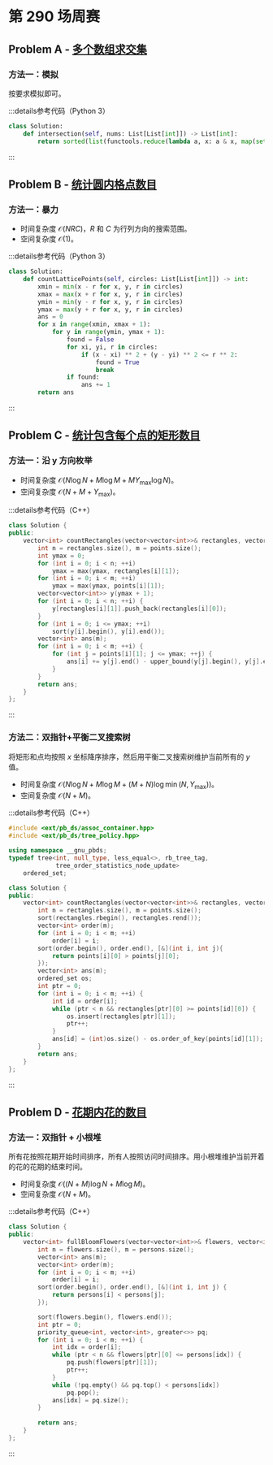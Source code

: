 # 第 290 场周赛

## Problem A - [多个数组求交集](https://leetcode.cn/problems/intersection-of-multiple-arrays/)

### 方法一：模拟

按要求模拟即可。

:::details参考代码（Python 3）

```python
class Solution:
    def intersection(self, nums: List[List[int]]) -> List[int]:
        return sorted(list(functools.reduce(lambda a, x: a & x, map(set, nums))))
```

:::

## Problem B - [统计圆内格点数目](https://leetcode.cn/problems/count-lattice-points-inside-a-circle/)

### 方法一：暴力

- 时间复杂度 $\mathcal{O}(NRC)$，$R$ 和 $C$ 为行列方向的搜索范围。
- 空间复杂度 $\mathcal{O}(1)$。

:::details参考代码（Python 3）

```python
class Solution:
    def countLatticePoints(self, circles: List[List[int]]) -> int:
        xmin = min(x - r for x, y, r in circles)
        xmax = max(x + r for x, y, r in circles)
        ymin = min(y - r for x, y, r in circles)
        ymax = max(y + r for x, y, r in circles)
        ans = 0
        for x in range(xmin, xmax + 1):
            for y in range(ymin, ymax + 1):
                found = False
                for xi, yi, r in circles:
                    if (x - xi) ** 2 + (y - yi) ** 2 <= r ** 2:
                        found = True
                        break
                if found:
                    ans += 1
        return ans
```

:::


## Problem C - [统计包含每个点的矩形数目](https://leetcode.cn/problems/count-number-of-rectangles-containing-each-point/)

### 方法一：沿 y 方向枚举

- 时间复杂度 $\mathcal{O}(N\log N+M\log M+MY_{\max}\log N)$。
- 空间复杂度 $\mathcal{O}(N+M+Y_{\max})$。

:::details参考代码（C++）

```cpp
class Solution {
public:
    vector<int> countRectangles(vector<vector<int>>& rectangles, vector<vector<int>>& points) {
        int n = rectangles.size(), m = points.size();
        int ymax = 0;
        for (int i = 0; i < n; ++i)
            ymax = max(ymax, rectangles[i][1]);
        for (int i = 0; i < m; ++i)
            ymax = max(ymax, points[i][1]);
        vector<vector<int>> y(ymax + 1);
        for (int i = 0; i < n; ++i) {
            y[rectangles[i][1]].push_back(rectangles[i][0]);
        }
        for (int i = 0; i <= ymax; ++i)
            sort(y[i].begin(), y[i].end());
        vector<int> ans(m);
        for (int i = 0; i < m; ++i) {
            for (int j = points[i][1]; j <= ymax; ++j) {
                ans[i] += y[j].end() - upper_bound(y[j].begin(), y[j].end(), points[i][0] - 1);
            }
        }
        return ans;
    }
};
```

:::

### 方法二：双指针+平衡二叉搜索树

将矩形和点均按照 $x$ 坐标降序排序，然后用平衡二叉搜索树维护当前所有的 $y$ 值。

- 时间复杂度 $\mathcal{O}(N\log N+M\log M+(M+N)\log \min(N, Y_{\max}))$。
- 空间复杂度 $\mathcal{O}(N+M)$。

:::details参考代码（C++）

```cpp
#include <ext/pb_ds/assoc_container.hpp>
#include <ext/pb_ds/tree_policy.hpp>

using namespace __gnu_pbds;
typedef tree<int, null_type, less_equal<>, rb_tree_tag,
             tree_order_statistics_node_update>
    ordered_set;

class Solution {
public:
    vector<int> countRectangles(vector<vector<int>>& rectangles, vector<vector<int>>& points) {
        int n = rectangles.size(), m = points.size();
        sort(rectangles.rbegin(), rectangles.rend());
        vector<int> order(m);
        for (int i = 0; i < m; ++i)
            order[i] = i;
        sort(order.begin(), order.end(), [&](int i, int j){
            return points[i][0] > points[j][0]; 
        });
        vector<int> ans(m);
        ordered_set os;
        int ptr = 0;
        for (int i = 0; i < m; ++i) {
            int id = order[i];
            while (ptr < n && rectangles[ptr][0] >= points[id][0]) {
                os.insert(rectangles[ptr][1]);
                ptr++;
            }
            ans[id] = (int)os.size() - os.order_of_key(points[id][1]);
        }
        return ans;
    }
};
```

:::

## Problem D - [花期内花的数目](https://leetcode.cn/problems/number-of-flowers-in-full-bloom/)

### 方法一：双指针 + 小根堆

所有花按照花期开始时间排序，所有人按照访问时间排序。用小根堆维护当前开着的花的花期的结束时间。

- 时间复杂度 $\mathcal{O}((N+M)\log N + M\log M)$。
- 空间复杂度 $\mathcal{O}(N+M)$。

:::details参考代码（C++）

```cpp
class Solution {
public:
    vector<int> fullBloomFlowers(vector<vector<int>>& flowers, vector<int>& persons) {
        int n = flowers.size(), m = persons.size();
        vector<int> ans(m);
        vector<int> order(m);
        for (int i = 0; i < m; ++i)
            order[i] = i;
        sort(order.begin(), order.end(), [&](int i, int j) {
            return persons[i] < persons[j];
        });

        sort(flowers.begin(), flowers.end());
        int ptr = 0;
        priority_queue<int, vector<int>, greater<>> pq;
        for (int i = 0; i < m; ++i) {
            int idx = order[i];
            while (ptr < n && flowers[ptr][0] <= persons[idx]) {
                pq.push(flowers[ptr][1]);
                ptr++;
            }
            while (!pq.empty() && pq.top() < persons[idx])
                pq.pop();
            ans[idx] = pq.size();
        }
        
        return ans;
    }
};
```

:::
